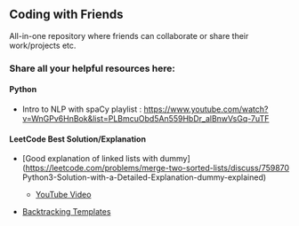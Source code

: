 ## Coding with Friends

All-in-one repository where friends can collaborate or share their work/projects etc. 

### Share all your helpful resources here:

#### Python
- Intro to NLP with spaCy playlist : https://www.youtube.com/watch?v=WnGPv6HnBok&list=PLBmcuObd5An559HbDr_alBnwVsGq-7uTF

#### LeetCode Best Solution/Explanation
- [Good explanation of linked lists with dummy](https://leetcode.com/problems/merge-two-sorted-lists/discuss/759870 Python3-Solution-with-a-Detailed-Explanation-dummy-explained)
    - [YouTube Video](https://www.youtube.com/watch?v=GfRQvf7MB3k)

- [Backtracking Templates](https://leetcode.com/problems/permutations/discuss/18284/Backtrack-Summary:-General-Solution-for-10-Questions)